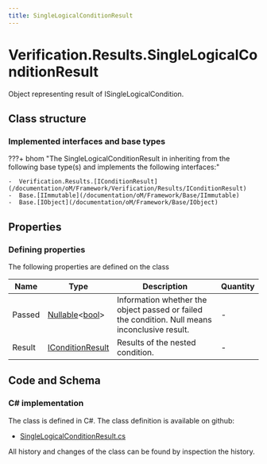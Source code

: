 ```yaml
---
title: SingleLogicalConditionResult
---
```


# Verification.Results.SingleLogicalConditionResult

Object representing result of ISingleLogicalCondition.

## Class structure

### Implemented interfaces and base types

???+ bhom "The SingleLogicalConditionResult in inheriting from the following base type(s) and implements the following interfaces:"

    -  Verification.Results.[IConditionResult](/documentation/oM/Framework/Verification/Results/IConditionResult)
    -  Base.[IImmutable](/documentation/oM/Framework/Base/IImmutable)
    -  Base.[IObject](/documentation/oM/Framework/Base/IObject)


## Properties



### Defining properties

The following properties are defined on the class

| Name             | Type             | Description      | Quantity         |
|------------------|------------------|------------------|------------------|
| Passed | [Nullable](https://learn.microsoft.com/en-us/dotnet/api/System.Nullable-1?view=netstandard-2.0)&lt;[bool](https://learn.microsoft.com/en-us/dotnet/api/System.Boolean?view=netstandard-2.0)&gt; | Information whether the object passed or failed the condition. Null means inconclusive result. | - |
| Result | [IConditionResult](/documentation/oM/Framework/Verification/Results/IConditionResult) | Results of the nested condition. | - |


## Code and Schema

### C# implementation

The class is defined in C#. The class definition is available on github:

- [SingleLogicalConditionResult.cs](https://github.com/BHoM/BHoM/blob/develop/Verification_oM/Results/Conditions/SingleLogicalConditionResult.cs)

All history and changes of the class can be found by inspection the history.
